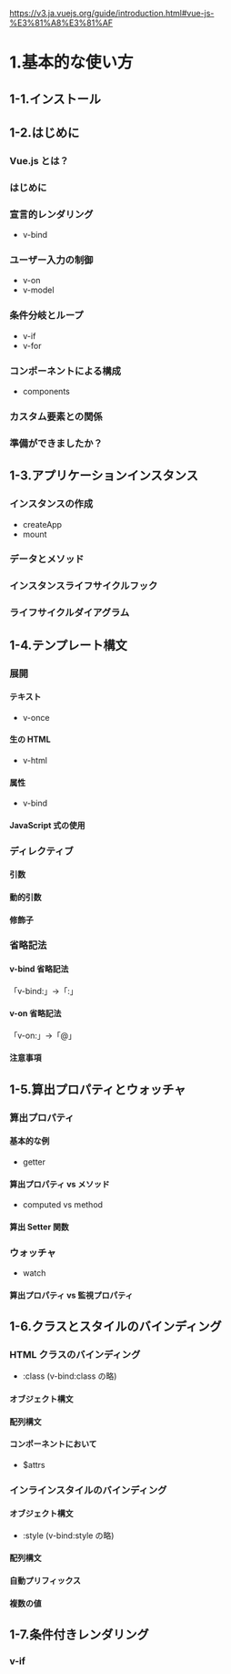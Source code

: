 https://v3.ja.vuejs.org/guide/introduction.html#vue-js-%E3%81%A8%E3%81%AF

# 1.基本的な使い方
## 1-1.インストール
## 1-2.はじめに
### Vue.js とは？
### はじめに
### 宣言的レンダリング
- v-bind
### ユーザー入力の制御
- v-on
- v-model
### 条件分岐とループ
- v-if
- v-for
### コンポーネントによる構成
- components
### カスタム要素との関係
### 準備ができましたか？

## 1-3.アプリケーションインスタンス
### インスタンスの作成
- createApp
- mount
### データとメソッド
### インスタンスライフサイクルフック
### ライフサイクルダイアグラム

## 1-4.テンプレート構文
### 展開
#### テキスト
- v-once
#### 生の HTML
- v-html
#### 属性
- v-bind
#### JavaScript 式の使用
### ディレクティブ
#### 引数
#### 動的引数
#### 修飾子
### 省略記法
#### v-bind 省略記法
「v-bind:」→「:」
#### v-on 省略記法
「v-on:」→「@」
#### 注意事項

## 1-5.算出プロパティとウォッチャ
### 算出プロパティ
#### 基本的な例
- getter
#### 算出プロパティ vs メソッド
- computed vs method
#### 算出 Setter 関数
### ウォッチャ
- watch
#### 算出プロパティ vs 監視プロパティ

## 1-6.クラスとスタイルのバインディング
### HTML クラスのバインディング
- :class (v-bind:class の略)
#### オブジェクト構文
#### 配列構文
#### コンポーネントにおいて
- $attrs
### インラインスタイルのバインディング
#### オブジェクト構文
- :style (v-bind:style の略)
#### 配列構文
#### 自動プリフィックス
#### 複数の値

## 1-7.条件付きレンダリング
### v-if
#### <template> での v-if による条件グループ
#### v-else
#### v-else-if
### v-show
### v-if vs v-show
### v-if と v-for
v-forはv-ifより優先される

## 1-8.リストレンダリング
### v-for で配列に要素をマッピングする
- v-for
- item in items
- item of items(イテレータ構文)
### オブジェクトの v-for
### 状態の維持
### 配列の変化を検出
#### 変更メソッド
- push()
- pop()
- shift()
- unshift()
- splice()
- sort()
- reverse()
#### 配列の置き換え
- filter()
- concat()
- slice()
### フィルタ/ソートされた結果の表示
### 範囲付き v-for
### <template> での v-for
### v-for と v-if
### コンポーネントと v-for
- 単純な ToDo リストの完全な例

## 1-9.イベントハンドリング
### イベントの購読
v-on:click="methodName"もしくは@click="methodName"
### イベントの購読
### メソッドイベントハンドラ
### インラインメソッドハンドラ
### 複数イベントハンドラ
### イベント修飾子
- event.preventDefault() 
- event.stopPropagation() 
- .stop
- .prevent
- .capture
- .self
- .once
- .passive
### キー修飾子
#### キーコード
- .enter
- .tab
- .delete ("Delete" と "Backspace" キー両方をキャプチャします)
- .esc
- .space
- .up
- .down
- .left
- .right
### システム修飾子キー
- .ctrl
- .alt
- .shift
- .meta
#### .exact 修飾子
#### マウスボタンの修飾子
- .left
- .right
- .middle
### なぜ HTML にリスナを記述するのですか

## 1-10.フォーム入力バインディング
### 基本的な使い方
- v-model
#### テキスト
#### 複数行テキスト
#### チェックボックス
#### ラジオ
#### セレクト
### 値のバインディング
#### チェックボックス
#### ラジオ
#### セレクトオプション
### 修飾子
#### .lazy
#### .number
#### .trim
### コンポーネントのv-model

## 1-11.コンポーネントの基本
### 基本例
### コンポーネントの再利用
### コンポーネントの構成
### プロパティを用いた子コンポーネントへのデータの受け渡し
### 子コンポーネントのイベントを購読する
#### イベントと値を送出する
#### コンポーネントで v-model を使う
### スロットによるコンテンツ配信
- <slot>
### 動的なコンポーネント
- component :is
### DOM テンプレートパース時の警告
- v-is

# 2.コンポーネントの詳細
## 2-1.コンポーネントの登録
### コンポーネント名
#### 命名のケース (Name Casing)
- ケバブケースvsパスカルケース
### グローバル登録
- app.component
### ローカル登録
- components オプション
### モジュールシステム
#### モジュールシステム内のローカル登録
- import/require

## 2-2.プロパティ
### プロパティの型
-props:
### 静的あるいは動的なプロパティの受け渡し
-v-vind(もしくは：)
#### 数値の受け渡し
#### 真偽値の受け渡し
#### 配列の受け渡し
#### オブジェクトの受け渡し
#### オブジェクトのプロパティの受け渡し
-:prop-nameの代わりにv-bindが使える
### 単方向データフロー
### プロパティのバリデーション
#### 型の検査
- instanceof
### プロパティの形式 (キャメルケース vs ケバブケース)

## 2-3.プロパティでない属性
- class
- style
- id
### 属性の継承
### 属性の継承の無効化
- inheritAttrs: false
- $attrs
### ルート要素が複数の場合の属性の継承

## 2-4.カスタムイベント
### イベント名
### カスタムイベントの定義
### 発行されたイベントを検証する
### v-model の引数
### 複数の v-model のバインディング
### v-model 修飾子の処理
- .trim
- .number
- .lazy

## 2-5.スロット
### スロットコンテンツ
- <slot>
### 描画スコープ
### フォールバックコンテンツ
### 名前付きスロット
- nameのないスロットは暗黙的に「default」という名前を持つ
- v-slot
- v-slot は（一つの例外 を除き） <template> にしか指定できない
### スコープ付きスロット
#### デフォルトスロットしかない場合の省略記法
#### スロットプロパティの分割代入
### 動的なスロット名
### 名前付きスロットの省略記法
- v-slot:の省略→#

## 2-6.Provide / inject
### リアクティブと連携する

## 2-7.動的 & 非同期コンポーネント
### 的コンポーネントにおける keep-alive の利用
- keep-alive
### 非同期コンポーネント
- defineAsyncComponent
#### Suspense との併用
- <Suspense>
- suspensible: false

## 2-8.テンプレート参照について
- ref

## 2-9.特別な問題に対処する
### 更新をコントロールする
#### 強制更新
- $forceUpdate
#### v-once を使用するチープスタティックコンポーネント

# 3.トランジションとアニメーション
## 3-.概要
## 3-.Enter & Leave トランジション
## 3-.リストのトランジション
## 3-.状態のトランジション

# 4.再利用と構成
## 4-.ミックスイン
## 4-.カスタムディレクティブ
## 4-.Teleport
## 4-.Render 関数
## 4-.プラグイン

# 5.高度な使い方
## 5-.リアクティビティ 
## 5-.リアクティブの探求
## 5-.リアクティブの基礎
## 5-.算出プロパティとウォッチ
## 5-.Composition API 
## 5-.レンダリングのメカニズムと最適化
## 5-.Vue 2 での変更検出の注意事項

# 6.ツール
## 6-.単一ファイルコンポーネント
## 6-.テスト
## 6-.TypeScript のサポート

# 7.スケールアップ
## 7-.ルーティング
## 7-.状態管理
## 7-.サーバサイドレンダリング

# 8.アクセシビリティ
## 8-.基礎
## 8-.セマンティクス
## 8-.標準
## 8-.リソース
